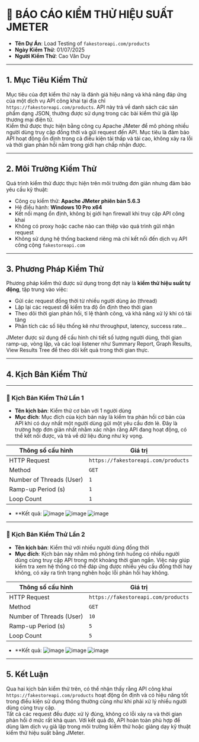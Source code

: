# 🧾 BÁO CÁO KIỂM THỬ HIỆU SUẤT JMETER

- **Tên Dự Án**: Load Testing of `fakestoreapi.com/products`  
- **Ngày Kiểm Thử**: 01/07/2025  
- **Người Kiểm Thử**: Cao Văn Duy   

---

## 1. Mục Tiêu Kiểm Thử

Mục tiêu của đợt kiểm thử này là đánh giá hiệu năng và khả năng đáp ứng của một dịch vụ API công khai tại địa chỉ `https://fakestoreapi.com/products`. API này trả về danh sách các sản phẩm dạng JSON, thường được sử dụng trong các bài kiểm thử giả lập thương mại điện tử.  
Kiểm thử được thực hiện bằng công cụ Apache JMeter để mô phỏng nhiều người dùng truy cập đồng thời và gửi request đến API. Mục tiêu là đảm bảo API hoạt động ổn định trong cả điều kiện tải thấp và tải cao, không xảy ra lỗi và thời gian phản hồi nằm trong giới hạn chấp nhận được.

---

## 2. Môi Trường Kiểm Thử

Quá trình kiểm thử được thực hiện trên môi trường đơn giản nhưng đảm bảo yêu cầu kỹ thuật:
- Công cụ kiểm thử: **Apache JMeter phiên bản 5.6.3**
- Hệ điều hành: **Windows 10 Pro x64**
- Kết nối mạng ổn định, không bị giới hạn firewall khi truy cập API công khai
- Không có proxy hoặc cache nào can thiệp vào quá trình gửi nhận request
- Không sử dụng hệ thống backend riêng mà chỉ kết nối đến dịch vụ API công cộng `fakestoreapi.com`

---

## 3. Phương Pháp Kiểm Thử

Phương pháp kiểm thử được sử dụng trong đợt này là **kiểm thử hiệu suất tự động**, tập trung vào việc:
- Gửi các request đồng thời từ nhiều người dùng ảo (thread)
- Lặp lại các request để kiểm tra độ ổn định theo thời gian
- Theo dõi thời gian phản hồi, tỉ lệ thành công, và khả năng xử lý khi có tải tăng
- Phân tích các số liệu thống kê như throughput, latency, success rate...

JMeter được sử dụng để cấu hình chi tiết số lượng người dùng, thời gian ramp-up, vòng lặp, và các loại listener như Summary Report, Graph Results, View Results Tree để theo dõi kết quả trong thời gian thực.

---

## 4. Kịch Bản Kiểm Thử

---

### 🧪 Kịch Bản Kiểm Thử Lần 1

- **Tên kịch bản**: Kiểm thử cơ bản với 1 người dùng
- **Mục đích**: Mục đích của kịch bản này là kiểm tra phản hồi cơ bản của API khi có duy nhất một người dùng gửi một yêu cầu đơn lẻ. Đây là trường hợp đơn giản nhất nhằm xác nhận rằng API đang hoạt động, có thể kết nối được, và trả về dữ liệu đúng như kỳ vọng.

| Thông số cấu hình         | Giá trị                                  |
|---------------------------|-------------------------------------------|
| HTTP Request              | `https://fakestoreapi.com/products`      |
| Method                    | `GET`                                    |
| Number of Threads (User)  | `1`                                      |
| Ramp-up Period (s)        | `1`                                      |
| Loop Count                | `1`                                      |

- **Kết quả:
![image](https://github.com/user-attachments/assets/be5ecdcd-c904-4fe5-9a15-4ce57f091bfc)
![image](https://github.com/user-attachments/assets/4c18be20-b583-4b55-b46f-4a6a24c7b49f)
![image](https://github.com/user-attachments/assets/619bd167-afb4-48ad-ac52-be3ac1774e94)


---

### 🧪 Kịch Bản Kiểm Thử Lần 2

- **Tên kịch bản**: Kiểm thử với nhiều người dùng đồng thời
- **Mục đích**: Kịch bản này nhằm mô phỏng tình huống có nhiều người dùng cùng truy cập API trong một khoảng thời gian ngắn. Việc này giúp kiểm tra xem hệ thống có thể đáp ứng được nhiều yêu cầu đồng thời hay không, có xảy ra tình trạng nghẽn hoặc lỗi phản hồi hay không.

| Thông số cấu hình         | Giá trị                                  |
|---------------------------|-------------------------------------------|
| HTTP Request              | `https://fakestoreapi.com/products`      |
| Method                    | `GET`                                    |
| Number of Threads (User)  | `10`                                     |
| Ramp-up Period (s)        | `5`                                      |
| Loop Count                | `5`                                      |

- **Kết quả:
![image](https://github.com/user-attachments/assets/62f4798c-21d7-4976-b0a0-d6b875de8002)
![image](https://github.com/user-attachments/assets/8a48bc01-eb93-403b-ac14-89e6f49cfcc1)
![image](https://github.com/user-attachments/assets/07497621-29a9-4266-a32a-ae0cea3f5504)
---

## 5. Kết Luận

Qua hai kịch bản kiểm thử trên, có thể nhận thấy rằng API công khai `https://fakestoreapi.com/products` hoạt động ổn định và có hiệu năng tốt trong điều kiện sử dụng thông thường cũng như khi phải xử lý nhiều người dùng cùng truy cập.  
Tất cả các request đều được xử lý đúng, không có lỗi xảy ra và thời gian phản hồi ở mức rất khả quan. Với kết quả đó, API hoàn toàn phù hợp để dùng làm dịch vụ giả lập trong môi trường kiểm thử hoặc giảng dạy kỹ thuật kiểm thử hiệu suất bằng JMeter.
